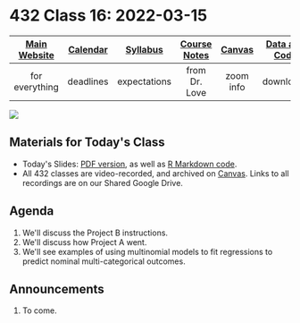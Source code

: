 # 432 Class 16: 2022-03-15

[Main Website](https://thomaselove.github.io/432/) | [Calendar](https://thomaselove.github.io/432/calendar.html) | [Syllabus](https://thomaselove.github.io/432-2022-syllabus/) | [Course Notes](https://thomaselove.github.io/432-notes/) | [Canvas](https://canvas.case.edu) | [Data and Code](https://github.com/THOMASELOVE/432-data) | [Sources](https://github.com/THOMASELOVE/432-2022/tree/main/references) | [Contact Us](https://thomaselove.github.io/432/contact.html)
:-----------: | :--------------: | :----------: | :---------: | :-------------: | :-----------: | :------------: | :-------------:
for everything | deadlines | expectations | from Dr. Love | zoom info | downloads | read/watch | need help?

![](https://github.com/THOMASELOVE/432-2022/blob/main/classes/class16/figures/peng_2019-04-17.png)

## Materials for Today's Class

- Today's Slides: [PDF version](https://github.com/THOMASELOVE/432-2022/blob/main/classes/class16/432_2022_slides16.pdf), as well as [R Markdown code](https://github.com/THOMASELOVE/432-2022/blob/main/classes/class16/432_2022_slides16.Rmd). 
- All 432 classes are video-recorded, and archived on [Canvas](https://canvas.case.edu). Links to all recordings are on our Shared Google Drive.

## Agenda

1. We'll discuss the Project B instructions.
2. We'll discuss how Project A went.
3. We'll see examples of using multinomial models to fit regressions to predict nominal multi-categorical outcomes.

## Announcements

1. To come.

